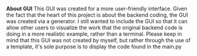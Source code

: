 **About GUI**
This GUI was created for a more user-friendly interface. Given the fact that the heart of this project is about the backend coding, the GUI was created via a generator.
I still wanted to include the GUI so that it can allow other users to visualize the work that the original backend code is doing in a more realistic example, rather than a terminal. 
Please keep in mind that this GUI was not created by myself, but rather through the use of a template, it's sole purpose is to display the code found in the main.py
